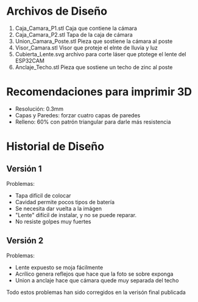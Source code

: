 # Archivos de Diseño

1. Caja_Camara_P1.stl  Caja que contiene la cámara
2. Caja_Camara_P2.stl  Tapa de la caja de cámara
3. Union_Camara_Poste.stl Pieza que sostiene la cámara al poste
4. Visor_Camara.stl Visor que proteje el elnte de lluvia y luz
5. Cubierta_Lente.svg  archivo para corte láser que ptotege el lente del ESP32CAM
6. Anclaje_Techo.stl Pieza que sostiene un techo de zinc al poste

# Recomendaciones para imprimir 3D

- Resolución: 0.3mm
- Capas y Paredes: forzar cuatro capas de paredes
- Relleno: 60% con patrón triangular para darle más resistencia

# Historial de Diseño

## Versión 1

Problemas:
- Tapa difícil de colocar
- Cavidad permite pocos tipos de batería
- Se necesita dar vuelta a la imágen
- "Lente" difícil de instalar, y no se puede reparar.
- No resiste golpes muy fuertes

## Versión 2

Problemas:
- Lente expuesto se moja fácilmente
- Acrílico genera reflejos que hace que la foto se sobre exponga
- Union a anclaje hace que cámara quede muy separada del techo

Todo estos problemas han sido corregidos en la verisón final publicada
